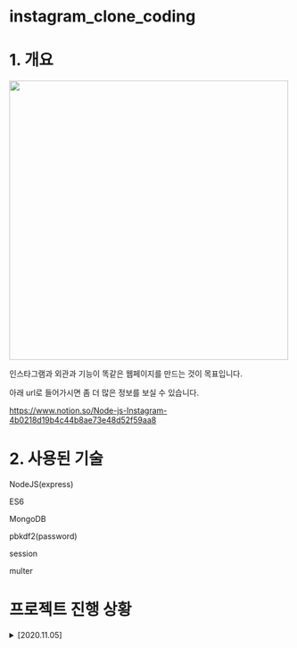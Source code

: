 # instagram_clone_coding


# 1. 개요

<img src="/readme_images/2020.11.05.gif" width=500px >

인스타그램과 외관과 기능이 똑같은 웹페이지를 만드는 것이 목표입니다.

아래 url로 들어가시면 좀 더 많은 정보를 보실 수 있습니다.

https://www.notion.so/Node-js-Instagram-4b0218d19b4c44b8ae73e48d52f59aa8

# 2. 사용된 기술

NodeJS(express)

ES6

MongoDB

pbkdf2(password)

session

multer


# 프로젝트 진행 상황

<details>
<summary>[2020.11.05]</summary>
<p>1. 로그인 기능 구현</p>
<p>2. 비밀번호 암호화 ( pbkdf2 사용 )</p>
<p>3. 세션기능 완성</p>
<img src="/readme_images/2020.11.05.gif" width=500px >
</details>


